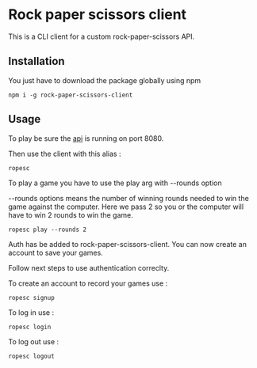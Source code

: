 # Rock paper scissors client

This is a CLI client for a custom rock-paper-scissors API.

## Installation

You just have to download the package globally using npm

````
npm i -g rock-paper-scissors-client 
````

## Usage

To play be sure the [api](https://github.com/alexVivier/rock-paper-scissors) is running on port 8080.

Then use the client with this alias :

````
ropesc
````

To play a game you have to use the play arg with --rounds option

--rounds options means the number of winning rounds needed to win the game against the computer.
Here we pass 2 so you or the computer will have to win 2 rounds to win the game.
````
ropesc play --rounds 2
````

Auth has be added to rock-paper-scissors-client. You can now create an account to save your games.

Follow next steps to use authentication correclty.

To create an account to record your games use :
````
ropesc signup
````

To log in use :
````
ropesc login
````

To log out use :
````
ropesc logout
````
